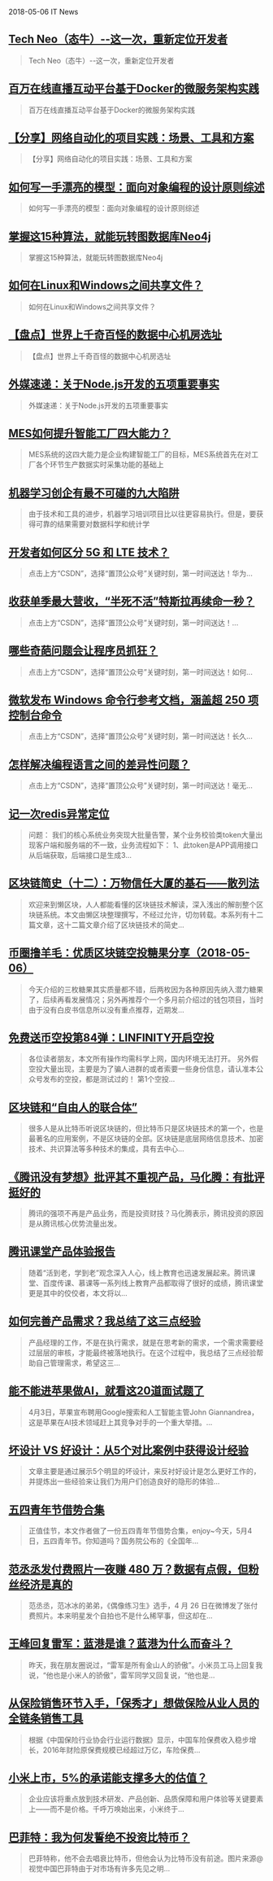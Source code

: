 2018-05-06 IT News
 ## [Tech Neo（态牛）--这一次，重新定位开发者](http://news.51cto.com/art/201805/572372.htm)
 > Tech Neo（态牛）--这一次，重新定位开发者
 ## [百万在线直播互动平台基于Docker的微服务架构实践](http://cloud.51cto.com/art/201805/572288.htm)
 > 百万在线直播互动平台基于Docker的微服务架构实践
 ## [【分享】网络自动化的项目实践：场景、工具和方案](http://network.51cto.com/art/201805/572337.htm)
 > 【分享】网络自动化的项目实践：场景、工具和方案
 ## [如何写一手漂亮的模型：面向对象编程的设计原则综述](http://zhuanlan.51cto.com/art/201805/572173.htm)
 > 如何写一手漂亮的模型：面向对象编程的设计原则综述
 ## [掌握这15种算法，就能玩转图数据库Neo4j](http://database.51cto.com/art/201805/572160.htm)
 > 掌握这15种算法，就能玩转图数据库Neo4j
 ## [如何在Linux和Windows之间共享文件？](http://os.51cto.com/art/201805/572079.htm)
 > 如何在Linux和Windows之间共享文件？
 ## [【盘点】世界上千奇百怪的数据中心机房选址](http://server.51cto.com/BuildDC-572269.htm)
 > 【盘点】世界上千奇百怪的数据中心机房选址
 ## [外媒速递：关于Node.js开发的五项重要事实](http://zhuanlan.51cto.com/art/201805/572147.htm)
 > 外媒速递：关于Node.js开发的五项重要事实
 ## [MES如何提升智能工厂四大能力？](http://www.cioage.com/art/201805/572375.htm)
 > MES系统的这四大能力是企业构建智能工厂的目标，MES系统首先在对工厂各个环节生产数据实时采集功能的基础上
 ## [机器学习创企有最不可碰的九大陷阱](http://www.cioage.com/art/201805/572376.htm)
 > 由于技术和工具的进步，机器学习培训项目比以往更容易执行。但是，要获得可靠的结果需要对数据科学和统计学
 ## [开发者如何区分 5G 和 LTE 技术？](https://blog.csdn.net/csdnnews/article/details/80211497)
 > 点击上方“CSDN”，选择“置顶公众号”关键时刻，第一时间送达！华为...
 ## [收获单季最大营收，“半死不活”特斯拉再续命一秒？](https://blog.csdn.net/csdnnews/article/details/80211500)
 > 点击上方“CSDN”，选择“置顶公众号”关键时刻，第一时间送达！﻿﻿...
 ## [哪些奇葩问题会让程序员抓狂？](https://blog.csdn.net/csdnnews/article/details/80211501)
 > 点击上方“CSDN”，选择“置顶公众号”关键时刻，第一时间送达！如何...
 ## [微软发布 Windows 命令行参考文档，涵盖超 250 项控制台命令](https://blog.csdn.net/csdnnews/article/details/80211502)
 > 点击上方“CSDN”，选择“置顶公众号”关键时刻，第一时间送达！长久...
 ## [怎样解决编程语言之间的差异性问题？](https://blog.csdn.net/csdnnews/article/details/80211503)
 > 点击上方“CSDN”，选择“置顶公众号”关键时刻，第一时间送达！毫无...
 ## [记一次redis异常定位](https://www.jianshu.com/p/9d043bbdce19)
 > 问题： 我们的核心系统业务突现大批量告警，某个业务校验类token大量出现客户端和服务端的不一致，业务流程如下： 1、此token是APP调用接口从后端获取，后端接口是生成3...
 ## [区块链简史（十二）：万物信任大厦的基石——散列法](https://www.jianshu.com/p/199a6c88c9d3)
 > 欢迎来到懒区块，人人都能看懂的区块链技术解读，深入浅出的解剖整个区块链系统。本文由懒区块整理撰写，不经过允许，切勿转载。本系列有十二篇文章，这十二篇文章介绍了区块链技术的简史...
 ## [币圈撸羊毛：优质区块链空投糖果分享（2018-05-06）](https://www.jianshu.com/p/6558ca7e1fbb)
 > 今天介绍的三枚糖果其实质量都不错，后两枚因为各种原因先纳入潜力糖果了，后续再看发展情况；另外再推荐个一个多月前介绍过的钱包项目，当时由于没有白皮书信息所以没有重点推荐，近期发...
 ## [免费送币空投第84弹：LINFINITY开启空投](https://www.jianshu.com/p/e5b76254bbeb)
 > 各位读者朋友，本文所有操作均需科学上网，国内环境无法打开。 另外假空投大量出现，主要是为了骗人进群的或者索要一些身份信息，请认准本公众号发布的空投，都是测试过的！ 第1个空投...
 ## [区块链和“自由人的联合体”](https://www.jianshu.com/p/010ddd6a2b13)
 > 很多人是从比特币听说区块链的，但比特币只是区块链技术的第一个，也是最著名的应用案例，不是区块链的全部。区块链是底层网络信息技术、加密技术、共识算法等多种技术的集成，具有去中心...
 ## [《腾讯没有梦想》批评其不重视产品，马化腾：有批评挺好的](http://www.lanjingtmt.com/news/detail/34738.shtml)
 > 腾讯的强项不再是产品业务，而是投资财技？马化腾表示，腾讯投资的原因是从腾讯核心优势流量出发。
 ## [腾讯课堂产品体验报告](http://www.woshipm.com/evaluating/1012691.html)
 > 随着“活到老，学到老”观念深入人心，线上教育也迅速发展起来。腾讯课堂、百度传课、慕课等一系列线上教育产品都取得了很好的成绩，腾讯课堂更是其中的佼佼者，本文将以...
 ## [如何完善产品需求？我总结了这三点经验](http://www.woshipm.com/pmd/1016317.html)
 > 产品经理的工作，不是在执行需求，就是在思考新的需求，一个需求需要经过层层的审核，才能最终被落地执行。在这个过程中，我总结了三点经验帮助自己管理需求，希望这三...
 ## [能不能进苹果做AI，就看这20道面试题了](http://www.pmtoo.com/article/45797.html)
 > 4月3日，苹果宣布聘用Google搜索和人工智能主管John Giannandrea，这是苹果在AI技术领域赶上其竞争对手的一个重大举措。...
 ## [坏设计 VS 好设计：从5个对比案例中获得设计经验](http://www.pmtoo.com/article/45782.html)
 > 文章主要是通过展示5个明显的坏设计，来反衬好设计是怎么更好工作的，并提炼出一些经验来让我们为用户们创造良好的隐形的体验...
 ## [五四青年节借势合集](http://www.pmtoo.com/article/45758.html)
 > 正值佳节，本文作者做了一份五四青年节借势合集，enjoy~今天，5月4日，五四青年节。你知道吗？国务院公布的《全国年...
 ## [范丞丞发付费照片一夜赚 480 万？数据有点假，但粉丝经济是真的](http://www.pmtoo.com/article/45751.html)
 > 范丞丞，范冰冰的弟弟，《偶像练习生》选手，4 月 26 日在微博发了张付费照片。本来明星发个自拍也不是什么稀罕事，但这却在...
 ## [王峰回复雷军：蓝港是谁？蓝港为什么而奋斗？](http://www.pmtoo.com/article/45747.html)
 > 昨天，我在朋友圈说过，“雷军是所有金山人的骄傲”。小米员工马上回复我说，“他也是小米人的骄傲”，雷军同学又回复说，“他也是...
 ## [从保险销售环节入手，「保秀才」想做保险从业人员的全链条销售工具](http://www.pmtoo.com/article/45744.html)
 > 根据《中国保险行业协会行业运行数据》显示，中国车险保费收入稳步增长，2016年财险原保费规模已经超过万亿，车险保费...
 ## [小米上市，5%的承诺能支撑多大的估值？](http://www.pmtoo.com/article/45740.html)
 > 企业应该将重点放到技术研发、产品创新、品质保障和用户体验等关键要素上——而不是价格。千呼万唤始出来，小米终于...
 ## [巴菲特：我为何发誓绝不投资比特币？](http://www.pmtoo.com/article/45737.html)
 > 巴菲特称，他不会去唱衰比特币，但他会认为比特币没有前途。图片来源@视觉中国巴菲特由于对市场有许多先见之明...
